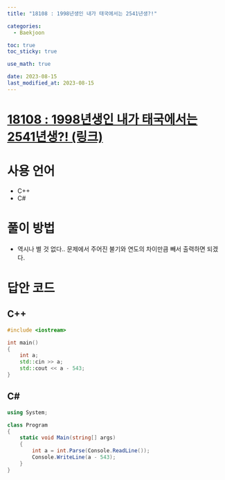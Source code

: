 ```yaml
---
title: "18108 : 1998년생인 내가 태국에서는 2541년생?!" 

categories:
  - Baekjoon

toc: true
toc_sticky: true

use_math: true

date: 2023-08-15
last_modified_at: 2023-08-15
---
```


# [18108 : 1998년생인 내가 태국에서는 2541년생?! (링크)](https://www.acmicpc.net/problem/18108)

# 사용 언어
- C++
- C#

# 풀이 방법
- 역시나 별 것 없다..
  문제에서 주어진 불기와 연도의 차이만큼 빼서 출력하면 되겠다.

# 답안 코드

## C++

```cpp
#include <iostream>

int main()
{
	int a;
	std::cin >> a;
	std::cout << a - 543;
}
```

## C#

```cs
using System;

class Program
{
    static void Main(string[] args)
    {
        int a = int.Parse(Console.ReadLine());
        Console.WriteLine(a - 543);
    }
}
```